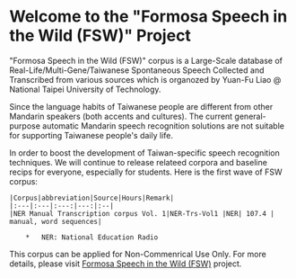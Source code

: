 # Welcome to the "Formosa Speech in the Wild (FSW)" Project

"Formosa Speech in the Wild (FSW)" corpus is a Large-Scale database of Real-Life/Multi-Gene/Taiwanese Spontaneous Speech Collected and Transcribed from various sources which is organozed by Yuan-Fu Liao @ National Taipei University of Technology.

Since the language habits of Taiwanese people are different from other Mandarin speakers (both accents and cultures).
The current general-purpose automatic Mandarin speech recognition solutions are not suitable for supporting Taiwanese
people's daily life.

In order to boost the development of Taiwan-specific speech recognition techniques. We  will continue to release relateed corpora and baseline recips for everyone, especially for students. Here is the first wave of FSW corpus:

    |Corpus|abbreviation|Source|Hours|Remark|
    |:---|:---|:---:|---:|:--|
    |NER Manual Transcription corpus Vol. 1|NER-Trs-Vol1 |NER| 107.4 | manual, word sequences|
  
        *   NER: National Education Radio

This corpus can be applied for Non-Commenrical Use Only. For more details, please visit [Formosa Speech in the Wild (FSW)](https://sites.google.com/speech.ntut.edu.tw/fsw) project.
